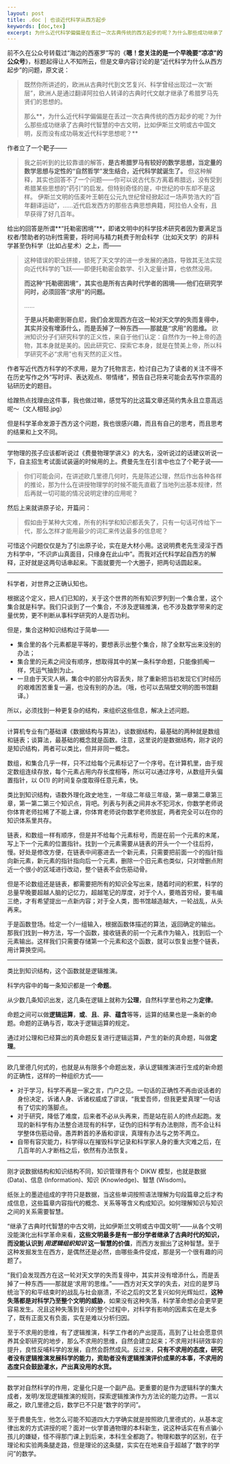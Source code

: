 ```yaml
---
layout: post
title: .doc | 也谈近代科学从西方起步
keywords: [doc,tex]
excerpt: 为什么近代科学偏偏是在丢过一次古典传统的西方起步的呢？为什么那些成功继承了古典时代智慧的中古文明，比如伊斯兰文明或古中国文明，反而没有成功萌发近代科学思想呢？
---
```


前不久在公众号转载过“海边的西塞罗”写的《**嗯！您关注的是一个早晚要“凉凉”的公众号**》，标题起得让人不知所云，但是文章内容讨论的是“近代科学为什么从西方起步”的问题，原文说：

> 既然你所讲述的，欧洲从古典时代到文艺复兴、科学曾经出现过一次“断层”，欧洲人是通过翻译阿拉伯人转译的古典时代文献才继承了希腊罗马先贤们的思想的。
> 
> 
> 那么**，为什么近代科学偏偏是在丢过一次古典传统的西方起步的呢？为什么那些成功继承了古典时代智慧的中古文明，比如伊斯兰文明或古中国文明，反而没有成功萌发近代科学思想呢？**
> 

作者立了一个靶子——

> 我之前听到的比较靠谱的解答，**是古希腊罗马有较好的数学思想，当定量的数学思想与定性的“自然哲学”发生结合，近代科学就诞生了。**
但这种解释，其实也回答不了一个问题——你可以说古代东方离着希腊远，没有受到希腊某些思想的“药引”的启发。但特别奇怪的是，中世纪的中东却不是这样。
伊斯兰文明的伍麦叶王朝在公元九世纪曾经掀起过一场声势浩大的“百年翻译运动”，……近代启发西方的那些古典思想典籍，阿拉伯人全有，且早获得了好几百年。
> 

给出的回答是所谓**“托勒密困境”**，即诸文明中的科学技术研究者因为要满足当权者/赞助者的功利性需要，将时间与精力耗费于附会科学（比如天文学）的非科学甚至伪科学（比如占星术）之上，而——

> 这种错误的职业拼接，锁死了天文学的进一步发展的通路，导致其无法实现向近代科学的飞跃——即便托勒密会数学、引入定量计算，也依然没用。
> 
> **而这种“托勒密困境”，其实也是所有古典时代学者的困境——他们在研究学问时，必须回答“求用”的问题。**
> 
> ……
> 
> **于是从托勒密到哥白尼，我们会发现西方在这一轮对天文学的失而复得中，其实并没有增添什么，而是丢掉了一种东西——那就是“求用”的思维。**
> 欧洲知识分子们研究科学的正义性，来自于他们认定：自然作为一种上帝的造物，其本身就是美的。因此研究它、探索它本身，就是在赞美上帝，所以科学研究不必“求用”也有天然的正义性。
> 

作者写近代西方科学的不求用，是为了托物言志，检讨自己为了读者的关注不得不在历史写作之外“写时评、表达观点、带情绪”，预告自己将来可能会去写作崇高的钻研历史的题目。

给蹭热点找理由这件事，我也做过嘛，感觉写的比这篇文章还简约隽永且立意高远呢～（文人相轻.jpg）

但是科学革命发源于西方这个问题，我也很感兴趣，而且有自己的思考，而且思考的结果和上文不同。

<hr class="slender">

学物理的孩子应该都听说过《费曼物理学讲义》的大名，没听说过的话建议听说一下，自主招生考试面试装逼的时候用的上。费曼先生在引言中也立了个靶子说——

> 你们可能会问，在讲述欧几里德几何时，先是陈述公理，然后作出各种各样的推论，那为什么在讲授物理学的时候不能先直截了当地列出基本规律，然后再就一切可能的情况说明定律的应用呢？
> 

然后上来就讲原子论，开篇问：

> 假如由于某种大灾难，所有的科学和知识都丢失了，只有一句话可传给下一代，那么怎样才能用最少的词汇来传达最多的信息呢？
> 

可惜这个问题仅仅是为了引出原子论，实在是大材小用。这说明费老先生浸淫于西方科学中，“不识庐山真面目，只缘身在此山中”。而我对近代科学起自西方的解释，正好就是这两句话串起来。下面就要兜一个大圈子，把两句话圆起来。

<hr class="slender">

科学者，对世界之正确认知也。

根据这个定义，把人们已知的，关于这个世界的所有知识罗列到一个集合里，这个集合就是科学。我们只谈到了一个集合，不涉及逻辑推演，也不涉及数学带来的定量优势，更不判断从事科学研究的人是否功利。

但是，集合这种知识结构过于简单——

- 集合里的各个元素都是平等的，要想表示出整个集合，除了全默写出来没别的办法；
- 集合里的元素之间没有顺序，想取得其中的某一条科学命题，只能像抓阄一样，凭运气抽到为止。
- 一旦由于天灾人祸，集合中的部分内容丢失，除了重新把当初发现它们时经历的艰难困苦重复一遍，也没有别的办法。（哦，也可以去隔壁文明的图书馆翻译。）

所以，必须找到一种更复杂的结构，来组织这些信息，解决上述问题。

<hr class="slender">

计算机专业有门基础课《数据结构与算法》，谈数据结构，最基础的两种就是数组和链表；谈算法，最基础的概念就是函数。注意，这里说的是数据结构，刚才说的是知识结构，两者可以类比，但并非同一概念。

数组，和集合几乎一样，只不过给每个元素标记了一个序号。在计算机里，由于规定数组连续存放，每个元素占用内存长度相等，所以可以通过序号，从数组开头偏置指针，以 O(1) 的时间复杂度取得任意元素，快。

类比到知识结构，语数外理化政史地生，一年级二年级三年级，第一章第二章第三章，第一第二第三个知识点，背吧。列表与列表之间井水不犯河水，你数学老师说你体育老师拉稀了不能上课，你体育老师说你数学老师放屁，两者完全可以在你的知识体系里共存。

链表，和数组一样有顺序，但是并不给每个元素标号，而是在前一个元素的末尾，写上下一个元素的位置指针。找到一个元素需要从链表的开头一个一个往后捋，慢。好处是修改方便，在链表中间塞进去一个新元素，只需要把前面一个的指针指向新元素，新元素的指针指向后一个元素，删除一个旧元素也类似，只对增删点附近一个很小的区域进行改动，整个链表不会伤筋动骨。

但是不论数组还是链表，都需要把所有的知识全写出来，随着时间的积累，科学的总量早晚要超越人脑的记忆力，超越笔记的厚度，对于个人，要皓首穷经，要韦编三绝，才有希望提出一点新内容；对于全人类，图书馆越造越大，一轮战乱，从头再来。

于是函数登场。给定一个/一组输入，根据函数体描述的算法，返回确定的输出。那我们找到一种方法，写一个函数，接收链表的前一个元素作为输入，找到后一个元素输出。这样我们只需要存储第一个元素和这个函数，就可以恢复出整个链表，用计算换空间。

<hr class="slender">

类比到知识结构，这个函数就是逻辑推演。

科学内容中的每一条知识都是一个**命题**。

从少数几条知识出发，这几条在逻辑上就称为**公理**，自然科学里也称之为**定律**。

命题之间可以做**逻辑运算**，**或**、**且**、**非**、**蕴含**等等，运算的结果也是一条新的命题。命题的正确与否，取决于逻辑运算的规定。

通过对公理和已经算出的真命题反复进行逻辑运算，产生的新的真命题，叫做**定理**。

<hr class="slender">

欧几里德几何式的，也就是从有限多个命题出发，承认逻辑推演进行生成的新命题的正确性，这样的一种组织方式——

- 对于学习，科学不再是一家之言，门户之见。一句话的正确性不再由说话者的身份决定，诉诸人身、诉诸权威成了谬误，“我爱吾师，但我更爱真理”一句话有了切实的落脚点。
- 对于研究，降低了难度，后来者不必从头再来，而是站在前人的终点起跑。发现的新科学有办法整合进现有的科学，证伪的旧科学有办法剔除，而不会让科学整体伤筋动骨。愚弄黔首的矛盾和谬误，真理有办法与之势不两立。
- 自带有容灾能力，科学得以在摧毁科学记录和科学家人身的重大灾难之后，在几百年的人才断档之后，依然有办法恢复。

<hr class="slender">

刚才说数据结构和知识结构不同，知识管理界有个 DIKW 模型，也就是数据 (Data)、信息 (Information)、知识 (Knowledge)、智慧 (Wisdom)。

纸张上的墨迹组成的字符只是数据，当这些单词按照语法理解为句段篇章之后才构成信息，这些篇章内容指代的概念、关系等等含义构成知识。如何理解知识与知识之间的关系需要智慧。

“继承了古典时代智慧的中古文明，比如伊斯兰文明或古中国文明”——从各个文明没能演化出科学革命来看，**这些文明最多是有一部分学者继承了古典时代的知识，而没能认识到 *用逻辑组织知识* 这一智慧的价值**，而西方发掘出了这种智慧。至于这种发掘发生在西方，是偶然还是必然，由哪些条件促成，那是另一个很有趣的问题了。

“我们会发现西方在这一轮对天文学的失而复得中，其实并没有增添什么，而是丢掉了一种东西——那就是‘求用’的思维。”——西方对天文学的失去，对应的是罗马统治下的和平结束时的战乱与社会崩溃，不论之后的文艺复兴如何光辉灿烂，**这种失落都是对科学乃至整个文明的威胁**，如果没有这种失落，科学革命想必会更早更容易发生。况且这种失落到复兴的整个过程中，对科学有影响的因素实在是太多了，既有正面又有负面，实在是难以分析归因。

至于不求用的思维，有了逻辑推演，科学工作者的产出提高，高到了让社会愿意供养其全职研究的地步，那么不求用的思维，自然会建立起来；不求用对科研效率的提升，良性反哺科学的发展，自然会蔚然成风。反过来，**只有不求用的态度，研究者没有逻辑推演发展科学的能力，资助者没有逻辑推演评价成果的本事，不求用的态度只会鼓励灌水，产出真没用的水货。**

<hr class="slender">

数学对自然科学的作用，定量化只是一个副产品。更重要的是作为逻辑科学的集大成者，发明/发现逻辑推演的规则，探索逻辑推演作为方法论的能力边界。一言以蔽之，欧几里德之后，数学已不只是“数字的学问”。

至于费曼先生，他怎么可能不知道四大力学确实就是按照欧几里德式的，从基本定律出发的方式讲授的呢？面对一伙学普通物理的本科新生，说这种话实在有点骗小孩儿的嫌疑，怪不得那门课上到后来，本科生全都跑了。物理和数学的区别，在于理论和实验两条腿走路，但是理论的这条腿，实实在在地来自于超越了“数字的学问”的数学。
